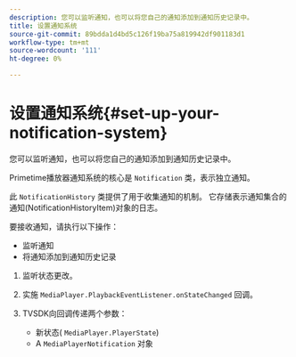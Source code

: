 ```yaml
---
description: 您可以监听通知，也可以将您自己的通知添加到通知历史记录中。
title: 设置通知系统
source-git-commit: 89bdda1d4bd5c126f19ba75a819942df901183d1
workflow-type: tm+mt
source-wordcount: '111'
ht-degree: 0%

---
```



# 设置通知系统{#set-up-your-notification-system}

您可以监听通知，也可以将您自己的通知添加到通知历史记录中。

Primetime播放器通知系统的核心是 `Notification` 类，表示独立通知。

此 `NotificationHistory` 类提供了用于收集通知的机制。 它存储表示通知集合的通知(NotificationHistoryItem)对象的日志。

要接收通知，请执行以下操作：

* 监听通知
* 将通知添加到通知历史记录

1. 监听状态更改。
1. 实施 `MediaPlayer.PlaybackEventListener.onStateChanged` 回调。
1. TVSDK向回调传递两个参数：

   * 新状态( `MediaPlayer.PlayerState`)
   * A `MediaPlayerNotification` 对象

